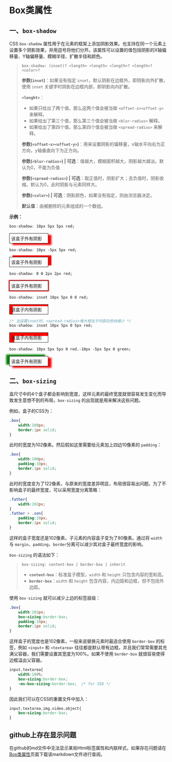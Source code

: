 # Box类属性

## 一、`box-shadow`

CSS `box-shadow` 属性用于在元素的框架上添加阴影效果。也支持在同一个元素上设置多个阴影效果，并用逗号将他们分开。该属性可以设置的值包括阴影的X轴偏移量、Y轴偏移量、模糊半径、扩散半径和颜色。

> ```box-shadow: (inset)? <length> <length> <length>? <length>? <color>?```
>
> **参数(`inset`)**：如果没有指定 `inset`，默认阴影在边框外，即阴影向外扩散，使用 `inset` 关键字时阴影在边框内部，即阴影向内扩散。
>
> **`<lenght>`**：
>
> - 如果只给出了两个值，那么这两个值会被当做 `<offset-x><offset-y>`来解释。
> - 如果给出了第三个值，那么第三个值会被当做 `<blur-radius>` 解释。
> - 如果给出了第四个值，那么第四个值会被当做 `<spread-radius>` 来解释。
>
> **参数(`<offset-x><offset-y>`)**：用来设置阴影的偏移量，x轴水平向右为正方向，y轴垂直向下为正方向。
>
> **参数(`<blur-radius>`) | 可选**：值越大，模糊面积越大，阴影越大越淡。默认为0，不能为负值
>
> **参数(`<spread-radius>`) | 可选**：取正值时，阴影扩大；去负值时，阴影收缩。默认为0，此时阴影与元素同样大。
>
> **参数(`<color>`) | 可选**：阴影颜色，如果没有指定，则由浏览器决定。
>
> **默认值**：由被删除的元素组成的一个数组。

**示例：**

```css
box-shadow: 10px 5px 5px red;
```

<p style="width:8em;border:1px solid;padding:5px;box-shadow: 10px 5px 5px red;">该盒子外有阴影</p>

```css
box-shadow: 10px -5px 5px red;
```

<p style="width:8em;border:1px solid;padding:5px;box-shadow: 10px -5px red;">该盒子外有阴影</p>

```css
box-shadow: 0 0 2px 2px red;
```

<p style="width:8em;border:1px solid;padding:5px;box-shadow: 0 0 2px 2px red;">该盒子外有阴影</p>

```css
box-shadow: inset 10px 5px 0 0 red;
```

<p style="width:8em;border:1px solid;padding:5px;box-shadow: inset 10px 5px 0 0 red;">该盒子内有阴影</p>

```css
/* 当设置inset时，<spread-radius>增大相当于内部白色块缩小 */
box-shadow: inset 10px 5px 0 5px red;
```

<p style="width:8em;border:1px solid;padding:5px;box-shadow: inset 10px 5px 0 5px red;">该盒子内有阴影</p>

```css
box-shadow: 10px 5px 5px 0 red,-10px -5px 5px 0 green;
```

<p style="width:8em;border:1px solid;padding:5px;box-shadow: 10px 5px 5px 0 red,-10px -5px 5px 0 green;">该盒子外有阴影</p>

## 二、`box-sizing`

盒尺寸中的4个盒子都会影响到宽度，这样元素的最终宽度就很容易发生变化而导致发生意想不到的布局，`box-sizing` 的出现就是用来解决这些问题。

例如，盒子的CSS为：

```css
.box{
    width:100px;
    border:1px solid;
}
```

此时的宽度为102像素。然后假如这里需要给元素加上四边10像素的 `padding`：

```css
.box{
    width:100px;
    padding:10px;
    border:1px solid;
}
```

此时的宽度变为了122像素，与原来的宽度差异明显，布局很容易出问题。为了不影响盒子的最终宽度，可以采用宽度分离策略：

```css
.father{
    width:102px;
}
.father > .son{
    padding:10px;
    border:1px solid;
}
```

这样的盒子宽度还是102像素，子元素的内容盒子变为了80像素。通过将 `width` 与 `margin`、`padding`、`border`分离可以减少其对盒子最终宽度的影响。

`box-sizing` 的语法如下：

> ```box-sizing: content-box | border-box | inherit```
>
> - **`content-box`**：标准盒子模型，`width` 和 `height` 只包含内容的宽和高。
> - **`border-box`**：`width` 和 `height` 包含内容，内边距和边框，但不包括外边距。

使用 `box-sizing` 就可以减少上边的标签层级：

```css
.box{
    width:102px;
    box-sizing:border-box;
    padding:10px;
    border:1px solid;
}
```

这样盒子的宽度也是102像素，一般来说替换元素时最适合使用 `border-box` 的标签，例如 `<input>` 和 `<textarea>` 往往都是默认带有边框，并且我们常常需要其充满父容器，我们需要设置其宽度为100%。如果不使用 `border-box` 就很容易使得边框溢出父容器。

```css
input,textarea{
    width:100%;
    box-sizing:border-box;
    -ms-box-sizing:border-box;  /* for IE8 */
}
```

因此我们可以在CSS的重置文件中加入：

```css
input,textarea,img,video,object{
    box-sizing:border-box;
}
```

## github上存在显示问题

在github的md文件中无法显示某些Html标签属性和内联样式，如果存在问题请在[Box类属性](https://github.com/wangqiutuner/Blog/blob/master/articles/%E4%BB%8E%E9%9B%B6%E5%BC%80%E5%A7%8B%E5%AD%A6JS%E7%B3%BB%E5%88%97%E6%96%87%E7%AB%A0/%E5%AD%97%E7%AC%A6%E4%B8%B2.md)页面下载该markdown文件进行查阅。
